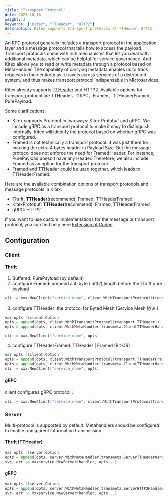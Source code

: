 ```yaml
---
title: "Transport Protocol"
date: 2023-10-16
weight: 3
keywords: ["Kitex", "TTHeader", "HTTP2"]
description: Kitex supports transport protocols of TTHeader、HTTP2.
---
```


An RPC protocol generally includes a transport protocol in the application layer and a message protocol that tells how to access the payload. 
Transport protocols come with rich mechanisms that let you deal with additional metadata, which can be helpful for service governance. 
And Kitex allows you to read or write metadata through a protocol based on MetaHandler. The capability of carrying metadata enables us to track requests in their entirety 
as it travels across services of a distributed system, and thus makes transport protocol indispensable in Microservices.

Kitex already supports [TTHeader](../../../reference/transport_protocol_ttheader/) and HTTP2. Available options for transport protocol are TTHeader、GRPC、Framed、TTHeaderFramed、PurePayload.

Some clarifications:

- Kitex supports Protobuf in two ways: Kitex Protobuf and gRPC. We include gRPC as a transport protocol to make it easy to distinguish. Internally, Kitex will identify the protocol based on whether gRPC was configured.
- Framed is not technically a transport protocol. It was just there for marking the extra 4 bytes header in Payload Size. But the message protocol does not enforce the need for Framed Header. 
  For instance, PurePayload doesn't have any Header. Therefore, we also include Framed as an option for the transport protocol.
- Framed and TTHeader could be used together, which leads to TTHeaderFramed.

Here are the available combination options of transport protocols and message protocols in Kitex:

- Thrift: **TTHeader**(recommend), Framed, TTHeaderFramed
- KitexProtobuf: **TTHeader**(recommend), Framed, TTHeaderFramed
- gRPC: HTTP2

If you want to use custom implementations for the message or transport protocol, you can find help here [Extension of Codec](/docs/kitex/tutorials/framework-exten/codec/).

## Configuration
### Client
#### Thrift
1. Buffered: PurePayload (by default)
2. configure Framed: prepend a 4-byte (int32) length before the Thrift pure payload
```go
cli := xxx.NewClient("service_name", client.WithTransportProtocol(transport.Framed))
```
3. configure TTHeader: the protocol for Byted Mesh (Service Mesh 协议 )
```go
var opts []client.Option
opts = append(opts, client.WithTransportProtocol(transport.TTHeader))
opts = append(opts, client.WithMetaHandler(transmeta.ClientTTHeaderHandler))

cli := xxx.NewClient("service_name", opts)
```
4. configure TTHeaderFramed: TTHeader | Framed (Bit OR)
```go
var opts []client.Option
opts = append(opts, client.WithTransportProtocol(transport.TTHeaderFramed))
opts = append(opts, client.WithMetaHandler(transmeta.ClientTTHeaderHandler))
cli := xxx.NewClient("service_name", opts)
```

#### gRPC
client configures gRPC protocol：
```go
cli := xxx.NewClient("service_name", client.WithTransportProtocol(transport.GRPC))
```

### Server
Multi-protocol is supported by default. Metahandlers should be configured to enable transparent information transmission.

#### Thrift (TTHeader)
```go
var opts []server.Option
opts = append(opts, server.WithMetaHandler(transmeta.ServerTTHeaderHandler))
svr, err := xxxservice.NewServer(handler, opts...)
```
#### gRPC
```go
var opts []server.Option
opts = append(opts, server.WithMetaHandler(transmeta.ServerHTTP2Handler))
svr, err := xxxservice.NewServer(handler, opts...)
```

